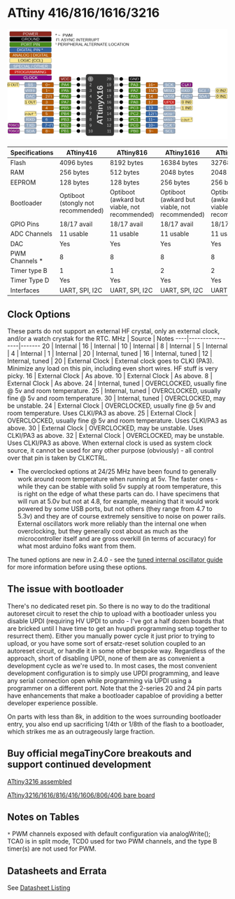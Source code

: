 # ATtiny 416/816/1616/3216
![x16 Pin Mapping](ATtiny_x16.gif "Arduino Pin Mapping for ATtiny x16")

 Specifications |  ATtiny416  |  ATtiny816  |    ATtiny1616   |   ATtiny3216
----------------|-------------|-------------|-----------------| -------------
Flash           |  4096 bytes |  8192 bytes |     16384 bytes | 32768 bytes
RAM             |   256 bytes |   512 bytes |      2048 bytes |  2048 bytes
EEPROM          |   128 bytes |   128 bytes |       256 bytes |   256 bytes
Bootloader | Optiboot (stongly not recommended)| Optiboot (awkard but viable, not recommended) | Optiboot (awkard but viable, not recommended) | Optiboot (awkard but viable, not recommended)
GPIO Pins       | 18/17 avail | 18/17 avail |     18/17 avail | 18/17 avail
ADC Channels    | 11 usable   | 11 usable   |       11 usable |   11 usable
DAC             |         Yes |         Yes |             Yes |         Yes
PWM Channels *  |           8 |           8 |               8 |           8
Timer type B    |           1 |           1 |               2 |           2
Timer Type D    |         Yes |         Yes |             Yes |         Yes
Interfaces | UART, SPI, I2C | UART, SPI, I2C | UART, SPI, I2C | UART, SPI, I2C

## Clock Options
These parts do not support an external HF crystal, only an external clock, and/or a watch crystak for the RTC.
 MHz | Source          | Notes
 ----|-----------------|-------
  20 | Internal        |
  16 | Internal        |
  10 | Internal        |
   8 | Internal        |
   5 | Internal        |
   4 | Internal        |
   1 | Internal        |
  20 | Internal, tuned |
  16 | Internal, tuned |
  12 | Internal, tuned |
  20 | External Clock  | External clock goes to CLKI (PA3). Minimize any load on this pin, including even short wires. HF stuff is very picky.
  16 | External Clock  | As above.
  10 | External Clock  | As above.
   8 | External Clock  | As above.
  24 | Internal, tuned | OVERCLOCKED, usually fine @ 5v and room temperature.
  25 | Internal, tuned | OVERCLOCKED, usually fine @ 5v and room temperature.
  30 | Internal, tuned | OVERCLOCKED, may be unstable.
  24 | External Clock  | OVERCLOCKED, usually fine @ 5v and room temperature. Uses CLKI/PA3 as above.
  25 | External Clock  | OVERCLOCKED, usually fine @ 5v and room temperature. Uses CLKI/PA3 as above.
  30 | External Clock  | OVERCLOCKED, may be unstable. Uses CLKI/PA3 as above.
  32 | External Clock  | OVERCLOCKED, may be unstable. Uses CLKI/PA3 as above.
When external clock is used as system clock source, it cannot be used for any other purpose (obviously) - all control over that pin is taken by CLKCTRL.

* The overclocked options at 24/25 MHz have been found to generally work around room temperature when running at 5v. The faster ones - while they can be stable with solid 5v supply at room temperature, this is right on the edge of what these parts can do. I have specimens that will run at 5.0v but not at 4.8, for example, meaning that it would work powered by some USB ports, but not others (they range from 4.7 to 5.3v) and they are of course extremely sensitive to noise on power rails. External oscillators work more reliably than the internal one when overclocking, but they generally cost about as much as the microcontroller itself and are gross overkill (in terms of accuracy) for what most arduino folks want from them.

The tuned options are new in 2.4.0 - see the [tuned internal oscillator guide](Ref_Tuning.md) for more information before using these options.

## The issue with bootloader
There's no dedicated reset pin. So there is no way to do the traditional autoreset circuit to reset the chip to upload with a bootloader unless you disable UPDI (requiring HV UPDI to undo - I've got a half dozen boards that are bricked until I have time to get an hvupdi programming setup together to resurrect them). Either you manually power cycle it just prior to trying to upload, or you have some sort of ersatz-reset solution coupled to an autoreset circuit, or handle it in some other bespoke way. Regardless of the approach, short of disabling UPDI, none of them are as convenient a development cycle as we're used to. In most cases, the most convenient development configuration is to simply use UPDI programming, and leave any serial connection open while programming via UPDI using a programmer on a different port. Note that the 2-series 20 and 24 pin parts have enhancements that make a bootloader capabloe of providing a better developer experience possible.

On parts with less than 8k, in addition to the woes surrounding bootloader entry, you also end up sacrificing 1/4th or 1/8th of the flash to a bootloader, which strikes me as an outrageously large fraction.
## Buy official megaTinyCore breakouts and support continued development
[ATtiny3216 assembled](https://www.tindie.com/products/17597/)

[ATtiny3216/1616/816/416/1606/806/406 bare board](https://www.tindie.com/products/17614/)

## Notes on Tables
`*` PWM channels exposed with default configuration via analogWrite(); TCA0 is in split mode, TCD0 used for two PWM channels, and the type B timer(s) are not used for PWM.

## Datasheets and Errata
See [Datasheet Listing](Datasheets.md)
